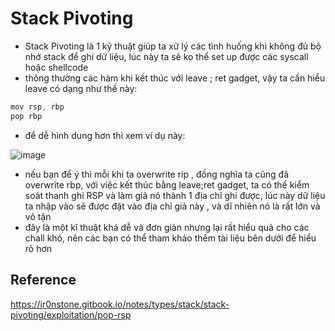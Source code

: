 # Stack Pivoting 

- Stack Pivoting là 1 kỹ thuật giúp ta xử lý các tình huống khi không đủ bộ nhớ stack để ghi dữ liệu, lúc này ta sẽ ko thể set up được các syscall hoặc shellcode
- thông thường các hàm khi kết thúc với leave ; ret gadget, vậy ta cần hiểu leave có dạng như thế này: 

```c 
mov rsp, rbp
pop rbp
```
- để dễ hình dung hơn thì xem ví dụ này: 

![image](https://github.com/gookoosss/CTF/assets/128712571/edb66096-3392-4e79-9e25-5c588006c054)



- nếu bạn để ý thì mỗi khi ta overwrite rip , đồng nghĩa ta cũng đã overwrite rbp, với việc kết thúc bằng leave;ret gadget, ta có thể kiểm soát thanh ghi RSP và làm giả nó thành 1 địa chỉ ghi được, lúc này dữ liệu ta nhập vào sẽ được đặt vào địa chỉ giả này , và dĩ nhiên nó là rất lớn và vô tận
- đây là một kĩ thuật khá dễ và đơn giản nhưng lại rất hiểu quả cho các chall khó, nên các bạn có thể tham khảo thêm tài liệu bên dưới để hiểu rõ hơn 

## Reference

https://ir0nstone.gitbook.io/notes/types/stack/stack-pivoting/exploitation/pop-rsp
